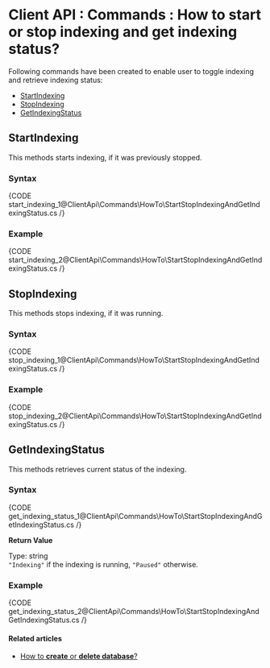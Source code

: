 # Client API : Commands : How to start or stop indexing and get indexing status?

Following commands have been created to enable user to toggle indexing and retrieve indexing status:   
- [StartIndexing]()   
- [StopIndexing]()   
- [GetIndexingStatus]()

## StartIndexing

This methods starts indexing, if it was previously stopped.

### Syntax

{CODE start_indexing_1@ClientApi\Commands\HowTo\StartStopIndexingAndGetIndexingStatus.cs /}

### Example

{CODE start_indexing_2@ClientApi\Commands\HowTo\StartStopIndexingAndGetIndexingStatus.cs /}

## StopIndexing

This methods stops indexing, if it was running.

### Syntax

{CODE stop_indexing_1@ClientApi\Commands\HowTo\StartStopIndexingAndGetIndexingStatus.cs /}

### Example

{CODE stop_indexing_2@ClientApi\Commands\HowTo\StartStopIndexingAndGetIndexingStatus.cs /}

## GetIndexingStatus

This methods retrieves current status of the indexing.

### Syntax

{CODE get_indexing_status_1@ClientApi\Commands\HowTo\StartStopIndexingAndGetIndexingStatus.cs /}

**Return Value**

Type: string   
`"Indexing"` if the indexing is running, `"Paused"` otherwise.

### Example

{CODE get_indexing_status_2@ClientApi\Commands\HowTo\StartStopIndexingAndGetIndexingStatus.cs /}

#### Related articles

- [How to **create** or **delete database**?](../../../client-api/commands/how-to/create-delete-database)   